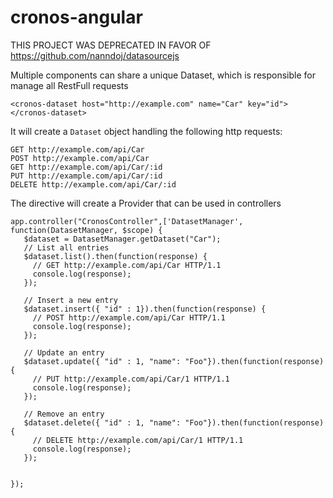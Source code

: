 # cronos-angular

THIS PROJECT WAS DEPRECATED IN FAVOR OF https://github.com/nanndoj/datasourcejs

Multiple components can share a unique Dataset, which is responsible for manage all RestFull requests

    <cronos-dataset host="http://example.com" name="Car" key="id"></cronos-dataset>

It will create a `Dataset` object handling the following http requests:

    GET http://example.com/api/Car
    POST http://example.com/api/Car
    GET http://example.com/api/Car/:id
    PUT http://example.com/api/Car/:id
    DELETE http://example.com/api/Car/:id

The directive will create a Provider that can be used in controllers

    app.controller("CronosController",['DatasetManager', function(DatasetManager, $scope) {
       $dataset = DatasetManager.getDataset("Car");
       // List all entries
       $dataset.list().then(function(response) {
         // GET http://example.com/api/Car HTTP/1.1
         console.log(response);
       });
       
       // Insert a new entry
       $dataset.insert({ "id" : 1}).then(function(response) {
         // POST http://example.com/api/Car HTTP/1.1
         console.log(response);
       });
       
       // Update an entry
       $dataset.update({ "id" : 1, "name": "Foo"}).then(function(response) {
         // PUT http://example.com/api/Car/1 HTTP/1.1
         console.log(response);
       });
       
       // Remove an entry
       $dataset.delete({ "id" : 1, "name": "Foo"}).then(function(response) {
         // DELETE http://example.com/api/Car/1 HTTP/1.1
         console.log(response);
       });
       
       
    });
